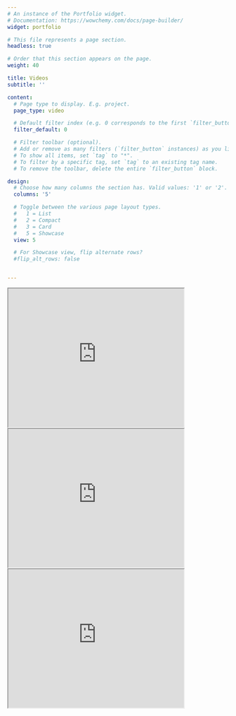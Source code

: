 ```yaml
---
# An instance of the Portfolio widget.
# Documentation: https://wowchemy.com/docs/page-builder/
widget: portfolio

# This file represents a page section.
headless: true

# Order that this section appears on the page.
weight: 40

title: Videos
subtitle: ''

content:
  # Page type to display. E.g. project.
  page_type: video

  # Default filter index (e.g. 0 corresponds to the first `filter_button` instance below).
  filter_default: 0

  # Filter toolbar (optional).
  # Add or remove as many filters (`filter_button` instances) as you like.
  # To show all items, set `tag` to "*".
  # To filter by a specific tag, set `tag` to an existing tag name.
  # To remove the toolbar, delete the entire `filter_button` block.

design:
  # Choose how many columns the section has. Valid values: '1' or '2'.
  columns: '5'

  # Toggle between the various page layout types.
  #   1 = List
  #   2 = Compact
  #   3 = Card
  #   5 = Showcase
  view: 5

  # For Showcase view, flip alternate rows?
  #flip_alt_rows: false


---
```

<div class="container">
<div class="row">
<div class="col-md-4 services">
<iframe width="400" height="315"
src="https://www.youtube.com/embed/BueAenB4H9w">
</iframe>
</div>
<div class="col-md-4 services">
<iframe width="400" height="315"
src="https://www.youtube.com/embed/BueAenB4H9w">
</iframe>
</div>
<div class="col-md-4 services">
<iframe width="400" height="315"
src="https://www.youtube.com/embed/BueAenB4H9w">
</iframe>
</div>
</div>
</div>
